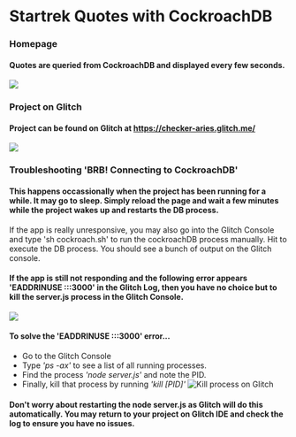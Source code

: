 Startrek Quotes with CockroachDB
================================
### Homepage
#### Quotes are queried from CockroachDB and displayed every few seconds.  
<img src="https://i.imgur.com/TiGjKH8.png"></img>

### Project on Glitch
#### Project can be found on Glitch at <a href = "https://checker-aries.glitch.me">https://checker-aries.glitch.me/</a>
<img src="https://i.imgur.com/IEd1qdV.png"></img>

### Troubleshooting 'BRB! Connecting to CockroachDB' 
#### This happens occassionally when the project has been running for a while. It may go to sleep. Simply reload the page and wait a few minutes while the project wakes up and restarts the DB process. 
If the app is really unresponsive, you may also go into the Glitch Console and type 'sh cockroach.sh' to run the cockroachDB process manually. Hit <enter> to execute the DB process. You should see a bunch of output on the Glitch console.

#### If the app is still not responding and the following error appears 'EADDRINUSE :::3000' in the Glitch Log, then you have no choice but to kill the server.js process in the Glitch Console.
<img src="https://i.imgur.com/nzQsauv.png" /></a>

#### To solve the 'EADDRINUSE :::3000' error...
* Go to the Glitch Console
* Type *'ps -ax'* to see a list of all running processes.
* Find the process *'node server.js'* and note the PID.
* Finally, kill that process by running *'kill [PID]'* 
<img src="https://i.imgur.com/0u8U6qS.png" title="Kill process on Glitch" /></a>
  
#### Don't worry about restarting the node server.js as Glitch will do this automatically. You may return to your project on Glitch IDE and check the log to ensure you have no issues.
